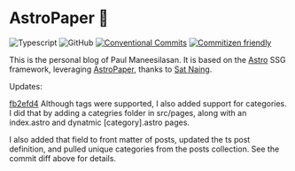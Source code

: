 # AstroPaper 📄

![Typescript](https://img.shields.io/badge/TypeScript-007ACC?style=for-the-badge&logo=typescript&logoColor=white)
![GitHub](https://img.shields.io/github/license/satnaing/astro-paper?color=%232F3741&style=for-the-badge)
[![Conventional Commits](https://img.shields.io/badge/Conventional%20Commits-1.0.0-%23FE5196?logo=conventionalcommits&logoColor=white&style=for-the-badge)](https://conventionalcommits.org)
[![Commitizen friendly](https://img.shields.io/badge/commitizen-friendly-brightgreen.svg?style=for-the-badge)](http://commitizen.github.io/cz-cli/)

This is the personal blog of Paul Maneesilasan. It is based on the [Astro](https://astro.build) SSG framework, leveraging [AstroPaper](https://github.com/satnaing/astro-paper), thanks to [Sat Naing](https://satnaing.dev).

Updates:

[fb2efd4](https://github.com/satnaing/astro-paper/commit/fb2efd45eb52557d168616ee8680d912f25ffb33)
Although tags were supported, I also added support for categories.  
I did that by adding a categries folder in src/pages, along with an index.astro and dynatmic [category].astro pages.

I also added that field to front matter of posts, updated the ts post definition, and pulled unique categories from the posts collection. See the commit diff above for details.
